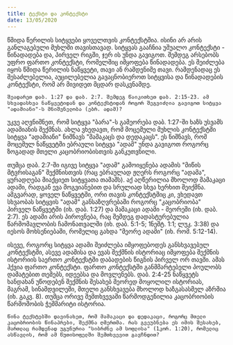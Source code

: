 ```yaml
---
title: ტექსტი და კონტექსტი
date: 13/05/2020
---
```


წმიდა წერილის სიტყვები ყოველთვის კონტექსტშია. ისინი არ არის განლაგებული მუხლში თავისთავად. სიტყვას გააჩნია უშუალო კონტექსტი - წინადადება და, პირველ რიგში, ჯერ ის უნდა გავიგოთ. შემდეგ არსებობს უფრო ფართო კონტექსტი, რომელშიც იმყოფება წინადადება. ეს შეიძლება იყოს წმიდა წერილის ნაწყვეტი, თავი ან რამდენიმე თავი. რამდენადაც ეს შესაძლებელია, აუცილებელია გავაცნობიეროთ სიტყვისა და წინადადების კონტექსტი, რომ არ მივიდეთ მცდარ დასკვნამდე.

`შეადარეთ დაბ. 1:27 და დაბ. 2:7. შემდეგ წაიკითხეთ დაბ. 2:15-23. ამ სხვადასხვა ნაწყვეტიდან და კონტექსტიდან როგორ შეგვიძლია გავიგოთ სიტყვა "ადამიანი"-ს მნიშვნელობა (ებრ. ადამ)?`

უკვე აღვნიშნეთ, რომ სიტყვა "ბარა"-ს გამეორება დაბ. 1:27-ში ხაზს უსვამს ადამიანის შექმნას. ახლა ვხედავთ, რომ მოცემული მუხლის კონტექსტში სიტყვა "ადამიანი" ნიშნავს "მამაკაცს და დედაკაცს". ეს ნიშნავს, რომ მოცემულ ნაწყვეტში ებრაული სიტყვა "ადამ" უნდა გავიგოთ როგორც ზოგადად მთელი კაცობრიობისთვის განკუთვნილი.

თუმცა დაბ. 2:7-ში იგივე სიტყვა "ადამ" გამოიყენება ადამის "მიწის მტვრისაგან" შექმნისთვის (რაც ებრაულად ჟღერს როგორც "ადამა", ყურადღება მიაქციეთ სიტყვათა თამაშს). აქ აღწერილია მხოლოდ მამაკაცი ადამი, რადგან ევა მოგვიანებით და სრულიად სხვა ხერხით შეიქმნა. ამგვარად, ყოველ ნაწყვეტში, ორი თავის კონტექსტშიც კი, ვხედავთ სხვაობას სიტყვის "ადამ" განსაზღვრებაში როგორც "კაცობრიობა" პირველ ნაწყვეტში (იხ. დაბ. 1:27) და მამაკაცი ადამი - მეორეში (იხ. დაბ. 2:7). ეს ადამი არის პიროვნება, რაც შემდეგ დადასტურებულია წარმომავლობის ჩამონათვალში (იხ. დაბ. 5:1-5; 1ნეშტ. 1:1; ლუკ. 3:38) და იესოს მოხსენიებაში, რომელიც გახდა "მეორე ადამი" (იხ. რომ. 5:12-14).

ისევე, როგორც სიტყვა ადამი შეიძლება იმყოფებოდეს განსხვავებულ კონტექსტში, ასევე ადამისა და ევას შექმნის ისტორიაც იმყოფება შექმნის ისტორიის საერთო კონტექსტში დაბადების წიგნის პირველ ორ თავში. ამას ჰქვია ფართო კონტექსტი. ფართო კონტექსტში განმმარტებელი პოულობს დამატებით თემებს, იდეებსა და მოვლენებს. დაბ. 2:4-25 ნაწყვეტს ხანდახან უწოდებენ შექმნის შესახებ მეორედ მოყოლილ ისტორიას, მაგრამ, სინამდვილეში, მთელი განსხვავება მხოლოდ ხაზგასასმელ აზრშია (იხ. გაკვ. 8). თუმცა ორივე შემთხვევაში წარმოდგენილია კაცობრიობის წარმოშობის ჭეშმარიტი ისტორია.

`წინა ტექსტებში დავინახეთ, რომ მამაკაცი და დედაკაცი, როგორც მთელი კაცობრიობის წინაპრები, შექმნა ღმერთმა. რას გვეუბნება ეს იმის შესახებ, მართლაც რამდენად უგუნურია "სიბრძნე ამ სოფლისა" (1კორ. 1:20), რომელიც ასწავლის, რომ ამ წუთისოფელში შემთხვევით გავჩნდით?`